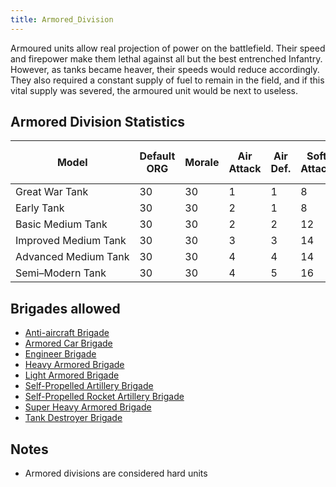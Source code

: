 ```yaml
---
title: Armored_Division
---
```

 Armoured units allow real projection of power on the battlefield. Their speed and firepower make them lethal against all but the best entrenched Infantry. However, as tanks became heaver, their speeds would reduce accordingly. They also required a constant supply of fuel to remain in the field, and if this vital supply was severed, the armoured unit would be next to useless.

Armored Division Statistics
---------------------------

| Model | Default ORG | Morale | Air Attack | Air Def. | Soft Attack | Hard Attack | Tough-ness | Defens-iveness | Soft-ness |  | Cost | Build-time | Man-power | Max Speed | Supply Cons. | Fuel Cons. | Supp. | Transp. Weight | Upgrade Time Factor | Upgrade Cost Factor | Speed Cap Art | Speed Cap Eng | Speed Cap AT | Speed Cap AA |
| --- | --- | --- | --- | --- | --- | --- | --- | --- | --- | --- | --- | --- | --- | --- | --- | --- | --- | --- | --- | --- | --- | --- | --- | --- |
| Great War Tank | 30 | 30 | 1 | 1 | 8 | 2 | 7 | 5 | 30 |  | 16 | 180 | 7 | 4 | 2 | 4 | 1 | 30 | 1.0 | 1.0 | 5 | 5 | 5 | 5 |
| Early Tank | 30 | 30 | 2 | 1 | 8 | 3 | 12 | 8 | 30 |  | 20 | 185 | 7 | 8 | 2.2 | 5 | 1 | 30 | 0.5 | 1.0 | 9 | 9 | 9 | 9 |
| Basic Medium Tank | 30 | 30 | 2 | 2 | 12 | 11 | 20 | 12 | 30 |  | 24 | 185 | 7 | 10 | 2.4 | 7 | 1 | 40 | 0.5 | 1.0 | 11 | 11 | 11 | 11 |
| Improved Medium Tank | 30 | 30 | 3 | 3 | 14 | 13 | 25 | 16 | 30 |  | 26 | 185 | 7 | 10 | 2.6 | 7 | 1 | 40 | 0.5 | 1.0 | 11 | 11 | 11 | 11 |
| Advanced Medium Tank | 30 | 30 | 4 | 4 | 14 | 14 | 30 | 20 | 30 |  | 27 | 185 | 7 | 10 | 2.8 | 7 | 1 | 40 | 0.5 | 1.0 | 11 | 11 | 11 | 11 |
| Semi–Modern Tank | 30 | 30 | 4 | 5 | 16 | 16 | 35 | 24 | 30 |  | 29 | 185 | 7 | 11 | 3.0 | 7 | 1 | 45 | 0.5 | 1.0 | 12 | 12 | 12 | 12 |

Brigades allowed
----------------

*   [Anti-aircraft Brigade](/wiki/Anti-aircraft_Brigade "Anti-aircraft Brigade")
*   [Armored Car Brigade](/wiki/Armored_Car_Brigade "Armored Car Brigade")
*   [Engineer Brigade](/wiki/Engineer_Brigade "Engineer Brigade")
*   [Heavy Armored Brigade](/wiki/Heavy_Armored_Brigade "Heavy Armored Brigade")
*   [Light Armored Brigade](/wiki/Light_Armored_Brigade "Light Armored Brigade")
*   [Self-Propelled Artillery Brigade](/wiki/Self-Propelled_Artillery_Brigade "Self-Propelled Artillery Brigade")
*   [Self-Propelled Rocket Artillery Brigade](/wiki/Self-Propelled_Rocket_Artillery_Brigade "Self-Propelled Rocket Artillery Brigade")
*   [Super Heavy Armored Brigade](/wiki/Super_Heavy_Armored_Brigade "Super Heavy Armored Brigade")
*   [Tank Destroyer Brigade](/wiki/Tank_Destroyer_Brigade "Tank Destroyer Brigade")

Notes
-----

*   Armored divisions are considered hard units